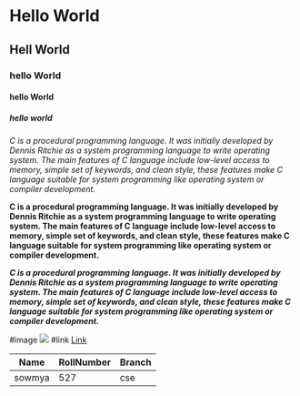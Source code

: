 # Hello World
## Hell World
### hello World
#### hello World
##### hello world
*C is a procedural programming language. It was initially developed by Dennis Ritchie as a system programming language to write operating system. The main features of C language include low-level access to memory, simple set of keywords, and clean style, these features make C language suitable for system programming like operating system or compiler development.*

**C is a procedural programming language. It was initially developed by Dennis Ritchie as a system programming language to write operating system. The main features of C language include low-level access to memory, simple set of keywords, and clean style, these features make C language suitable for system programming like operating system or compiler development.**

***C is a procedural programming language. It was initially developed by Dennis Ritchie as a system programming language to write operating system. The main features of C language include low-level access to memory, simple set of keywords, and clean style, these features make C language suitable for system programming like operating system or compiler development.***

#image
![](https://www.google.com/url?sa=i&url=https%3A%2F%2Fwww.imdb.com%2Ftitle%2Ftt1993208%2Fcharacters%2Fnm2127038&psig=AOvVaw0oCwQIcApDVQopmEZW96zd&ust=1612333677485000&source=images&cd=vfe&ved=0CAIQjRxqFwoTCNCz9pfJyu4CFQAAAAAdAAAAABAI)
#link
[Link](https://m.media-amazon.com/images/M/MV5BMTkzNTE5NTY1Ml5BMl5BanBnXkFtZTcwNzY2NzgyNw@@._V1_UY1200_CR585,0,630,1200_AL_.jpg)

| Name | RollNumber | Branch |
| ---- | ---------- | ------ |
| sowmya | 527 | cse |

